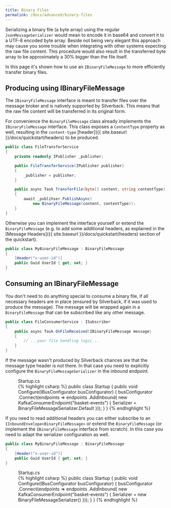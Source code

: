```yaml
---
title: Binary Files
permalink: /docs/advanced/binary-files
---
```


Serializing a binary file (a byte array) using the regular `JsonMessageSerializer` would mean to encode it in base64 and convert it to a UTF-8 encoded byte array. Beside not being very elegant this approach may cause you some trouble when integrating with other systems expecting the raw file content. This procedure would also result in the transferred byte array to be approximately a 30% bigger than the file itself.

In this page it's shown how to use an `IBinaryFileMessage` to more efficiently transfer binary files.

## Producing using IBinaryFileMessage

The `IBinaryFileMessage` interface is meant to transfer files over the message broker and is natively supported by Silverback. This means that the raw file content will be transferred in its original form.

For convenience the `BinaryFileMessage` class already implements the `IBinaryFileMessage` interface. This class exposes a `ContentType` property as well, resulting in the `content-type` [header]({{ site.baseurl }}/docs/quickstart/headers) to be produced.

```csharp
public class FileTransferService
{
    private readonly IPublisher _publisher;

    public FileTransferService(IPublisher publisher)
    {
        _publisher = publisher;
    }

    public async Task TransferFile(byte[] content, string contentType)
    {
        await _publihser.PublishAsync(
            new BinaryFileMessage(content, contentType));
    }
}
```

Otherwise you can implement the interface yourself or extend the `BinaryFileMessage` (e.g. to add some additional headers, as explained in the [Message Headers]({{ site.baseurl }}/docs/quickstart/headers) section of the quickstart).

```csharp
public class MyBinaryFileMessage : BinaryFileMessage
{
    [Header("x-user-id")]
    public Guid UserId { get; set; }
}
```

## Consuming an IBinaryFileMessage

You don't need to do anything special to consume a binary file, if all necessary headers are in place (ensured by Silverback, if it was used to produce the message). The message will be wrapped again in a `BinaryFileMessage` that can be subscribed like any other message.

```csharp
public class FileConsumerService : ISubscriber
{
    public async Task OnFileReceived(IBinaryFileMessage message)
    {
        // ...your file handling logic...
    }
}
```

If the message wasn't produced by Silverback chances are that the message type header is not there. In that case you need to explicitly configure the `BinaryFileMessageSerializer` in the inbound endpoint.

<figure class="csharp">
<figcaption>Startup.cs</figcaption>
{% highlight csharp %}
public class Startup
{
    public void Configure(IBusConfigurator busConfigurator)
    {
        busConfigurator
            .Connect(endpoints => endpoints
                .AddInbound(
                    new KafkaConsumerEndpoint("basket-events")
                    {
                        Serializer = BinaryFileMessageSerializer.Default
                    }));
    }
}
{% endhighlight %}
</figure>

If you need to read additional headers you can either subscribe to an `IInboundEnvelope<BinaryFileMessage>` or extend the `BinaryFileMessage` (or implement the `IBinaryFileMessage` interface from scratch). In this case you need to adapt the serializer configuration as well.

```csharp
public class MyBinaryFileMessage : BinaryFileMessage
{
    [Header("x-user-id")]
    public Guid UserId { get; set; }
}
```

<figure class="csharp">
<figcaption>Startup.cs</figcaption>
{% highlight csharp %}
public class Startup
{
    public void Configure(IBusConfigurator busConfigurator)
    {
        busConfigurator
            .Connect(endpoints => endpoints
                .AddInbound(
                    new KafkaConsumerEndpoint("basket-events")
                    {
                        Serializer = new BinaryFileMessageSerializer<MyBinaryFileMessage>()
                    }));
    }
}
{% endhighlight %}
</figure>